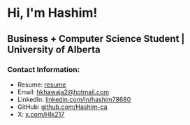 # Hi, I'm Hashim!

## Business + Computer Science Student | University of Alberta

### Contact Information:
- Resume: [resume](https://drive.google.com/file/d/1tfbmlxNFFMOY0Y7Zii7QMeGa3Itw7k-Y/view?usp=sharing)
- Email: [hkhawaja2@hotmail.com](mailto:hkhawaja2@hotmail.com)
- LinkedIn: [linkedin.com/in/hashim78680](https://linkedin.com/in/hashim78680)
- GitHub: [github.com/Hashim-ca](https://github.com/Hashim-ca)
- X: [x.com/HIk217](https://x.com/HIk217)
